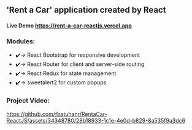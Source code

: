 ## 'Rent a Car' application created by React
#### Live Demo <a href='https://rent-a-car-reactjs.vercel.app/' target='_blank'>https://rent-a-car-reactjs.vercel.app</a>
### Modules:
<ul>
    <li>
        ✔️-> React Bootstrap for responsive development
    </li>
    <li>
        ✔️-> React Router for client and server-side routing
    </li>
    <li>
        ✔️-> React Redux for state management
    </li>
    <li>
        ✔️-> sweetalert2 for custom popups
    </li>
</ul>

### Project Video:



https://github.com/fbatuhanr/RentaCar-ReactJS/assets/34348780/28b18933-1c1e-4e0d-b829-8a535f9a3dc6

